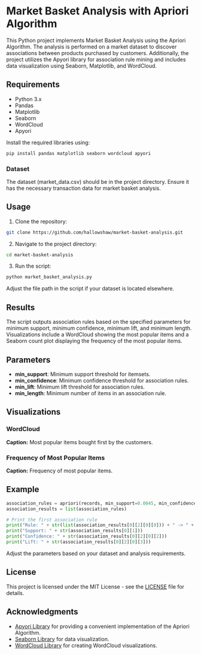 # Market Basket Analysis with Apriori Algorithm

This Python project implements Market Basket Analysis using the Apriori Algorithm. The analysis is performed on a market dataset to discover associations between products purchased by customers. Additionally, the project utilizes the Apyori library for association rule mining and includes data visualization using Seaborn, Matplotlib, and WordCloud.

## Requirements

- Python 3.x
- Pandas
- Matplotlib
- Seaborn
- WordCloud
- Apyori

Install the required libraries using:

```bash
pip install pandas matplotlib seaborn wordcloud apyori
```


### Dataset

The dataset (market_data.csv) should be in the project directory. Ensure it has the necessary transaction data for market basket analysis.


## Usage

1. Clone the repository:

```bash
git clone https://github.com/hallowshaw/market-basket-analysis.git
```

2. Navigate to the project directory:

```bash
cd market-basket-analysis
```


3. Run the script:

```bash
python market_basket_analysis.py
```
Adjust the file path in the script if your dataset is located elsewhere.


## Results

The script outputs association rules based on the specified parameters for minimum support, minimum confidence, minimum lift, and minimum length. Visualizations include a WordCloud showing the most popular items and a Seaborn count plot displaying the frequency of the most popular items.

## Parameters

- **min_support**:  Minimum support threshold for itemsets.
- **min_confidence**: Minimum confidence threshold for association rules.
- **min_lift**: Minimum lift threshold for association rules.
- **min_length**: Minimum number of items in an association rule.

## Visualizations

### WordCloud
**Caption:** Most popular items bought first by the customers.

### Frequency of Most Popular Items
**Caption:** Frequency of most popular items.




## Example

```python
association_rules = apriori(records, min_support=0.0045, min_confidence=0.2, min_lift=3, min_length=2)
association_results = list(association_rules)

# Print the first association rule
print("Rule: " + str(list(association_results[0][2][0][0])) + " -> " + str(list(association_results[0][2][0][1])))
print("Support: " + str(association_results[0][1]))
print("Confidence: " + str(association_results[0][2][0][2]))
print("Lift: " + str(association_results[0][2][0][3]))
```
Adjust the parameters based on your dataset and analysis requirements.

## License
This project is licensed under the MIT License - see the [LICENSE](LICENSE) file for details.

## Acknowledgments

- [Apyori Library](https://github.com/ymoch/apyori) for providing a convenient implementation of the Apriori Algorithm.
- [Seaborn Library](https://seaborn.pydata.org/) for data visualization.
- [WordCloud Library](https://github.com/amueller/word_cloud) for creating WordCloud visualizations.

